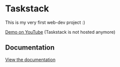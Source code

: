 # Taskstack

This is my very first web-dev project :)

[Demo on YouTube](https://youtu.be/BcopSXRtPjQ)
(Taskstack is not hosted anymore)

## Documentation

[View the documentation](https://github.com/juliuskrahn/Taskstack/tree/master/docs)
